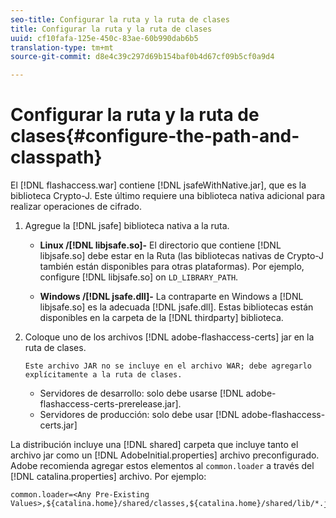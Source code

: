 ```yaml
---
seo-title: Configurar la ruta y la ruta de clases
title: Configurar la ruta y la ruta de clases
uuid: cf10fafa-125e-450c-83ae-60b990dab6b5
translation-type: tm+mt
source-git-commit: d8e4c39c297d69b154baf0b4d67cf09b5cf0a9d4

---
```



# Configurar la ruta y la ruta de clases{#configure-the-path-and-classpath}

El [!DNL flashaccess.war] contiene [!DNL jsafeWithNative.jar], que es la biblioteca Crypto-J. Este último requiere una biblioteca nativa adicional para realizar operaciones de cifrado.

1. Agregue la [!DNL jsafe] biblioteca nativa a la ruta.

   * **Linux /[!DNL libjsafe.so]-** El directorio que contiene [!DNL libjsafe.so] debe estar en la Ruta (las bibliotecas nativas de Crypto-J también están disponibles para otras plataformas). Por ejemplo, configure [!DNL libjsafe.so] on `LD_LIBRARY_PATH`.

   * **Windows /[!DNL jsafe.dll]-** La contraparte en Windows a [!DNL libjsafe.so] es la adecuada [!DNL jsafe.dll].
   Estas bibliotecas están disponibles en la carpeta de la [!DNL thirdparty] biblioteca.
1. Coloque uno de los archivos [!DNL adobe-flashaccess-certs] jar en la ruta de clases.

       Este archivo JAR no se incluye en el archivo WAR; debe agregarlo explícitamente a la ruta de clases.
   
   * Servidores de desarrollo: solo debe usarse [!DNL adobe-flashaccess-certs-prerelease.jar].
   * Servidores de producción: solo debe usar [!DNL adobe-flashaccess- certs.jar]

La distribución incluye una [!DNL shared] carpeta que incluye tanto el archivo jar como un [!DNL AdobeInitial.properties] archivo preconfigurado. Adobe recomienda agregar estos elementos al `common.loader` a través del [!DNL catalina.properties] archivo. Por ejemplo:

```
common.loader=<Any Pre-Existing Values>,${catalina.home}/shared/classes,${catalina.home}/shared/lib/*.jar
```


